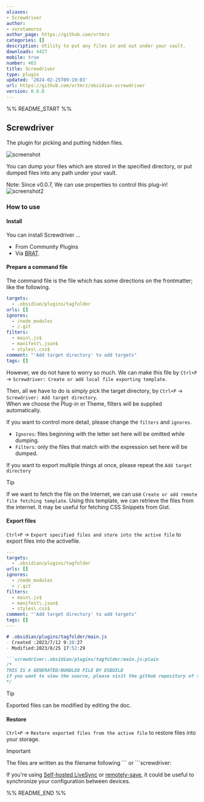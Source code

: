 ```yaml
---
aliases:
- Screwdriver
author:
- vorotamoroz
author_page: https://github.com/vrtmrz
categories: []
description: Utility to put any files in and out under your vault.
downloads: 4427
mobile: true
number: 463
title: Screwdriver
type: plugin
updated: '2024-02-25T09:19:03'
url: https://github.com/vrtmrz/obsidian-screwdriver
version: 0.0.8
---
```


%% README_START %%

## Screwdriver

The plugin for picking and putting hidden files.

![screenshot](https://user-images.githubusercontent.com/45774780/158567788-fbea41ba-d07d-4faf-bc09-ce241a0c9f67.gif)

You can dump your files which are stored in the specified directory, or put dumped files into any path under your vault.


Note: Since v0.0.7, We can use properties to control this plug-in!
![screenshot2](https://github.com/vrtmrz/obsidian-screwdriver/assets/45774780/7c9b2a08-e3d2-498a-8678-60e009fcb6e1)


### How to use

#### Install
You can install Screwdriver ... 
- From Community Plugins
- Via [BRAT](https://github.com/TfTHacker/obsidian42-brat).

#### Prepare a command file

The command file is the file which has some directions on the frontmatter; like the following.

```yaml
targets:
  - .obsidian/plugins/tagfolder
urls: []
ignores:
  - /node_modules
  - /.git
filters:
  - main\.js$
  - manifest\.json$
  - styles\.css$
comment: "'Add target directory' to add targets"
tags: []
```
However, we do not have to worry so much. We can make this file by `Ctrl+P` -> `Screwdriver: Create or add local file exporting template`.

Then, all we have to do is simply pick the target directory, by `Ctrl+P` -> `Screwdriver: Add target directory`.  
When we choose the Plug-in or Theme, filters will be supplied automatically. 

If you want to control more detail, please change the `filters` and `ignores`.
- `Ignores`: files beginning with the letter set here will be omitted while dumping.
- `Filters`: only the files that match with the expression set here will be dumped.

If you want to export multiple things at once, please repeat the `Add target directory`

>[!TIP]
>If we want to fetch the file on the Internet, we can use `Create or add remote file fetching template`. 
>Using this template, we can retrieve the files from the internet. It may be useful for fetching CSS Snippets from Gist.

#### Export files

`Ctrl+P` -> `Export specified files and store into the active file` to export files into the activefile.

```yaml
---
targets:
  - .obsidian/plugins/tagfolder
urls: []
ignores:
  - /node_modules
  - /.git
filters:
  - main\.js$
  - manifest\.json$
  - styles\.css$
comment: "'Add target directory' to add targets"
tags: []
---
```
```md
# .obsidian/plugins/tagfolder/main.js 
- Created :2023/7/12 9:28:27 
- Modified:2023/8/25 17:52:29 

```screwdriver:.obsidian/plugins/tagfolder/main.js:plain
/*
THIS IS A GENERATED/BUNDLED FILE BY ESBUILD
if you want to view the source, please visit the github repository of this plugin
*/
```

>[!TIP]
>Exported files can be modified by editing the doc.

#### Restore
`Ctrl+P` -> `Restore exported files from the active file` to restore files into your storage.

>[!IMPORTANT]
>The files are written as the filename following \`\`\` or \`\`\`screwdriver:

If you're using [Self-hosted LiveSync](https://github.com/vrtmrz/obsidian-livesync) or [remotely-save](https://github.com/fyears/remotely-save), it could be useful to synchronize your configuration between devices.


%% README_END %%